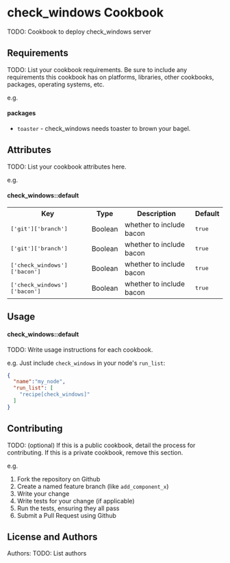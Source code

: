 check_windows Cookbook
============================
TODO: Cookbook to deploy check_windows server

Requirements
------------
TODO: List your cookbook requirements. Be sure to include any requirements this cookbook has on platforms, libraries, other cookbooks, packages, operating systems, etc.

e.g.
#### packages
- `toaster` - check_windows needs toaster to brown your bagel.

Attributes
----------
TODO: List your cookbook attributes here.

e.g.
#### check_windows::default
<table>
  <tr>
    <th>Key</th>
    <th>Type</th>
    <th>Description</th>
    <th>Default</th>
  </tr>
  <tr>
    <td><tt>['git']['branch']</tt></td>
    <td>Boolean</td>
    <td>whether to include bacon</td>
    <td><tt>true</tt></td>
  </tr>
  <tr>
    <td><tt>['git']['branch']</tt></td>
    <td>Boolean</td>
    <td>whether to include bacon</td>
    <td><tt>true</tt></td>
  </tr>
  <tr>
    <td><tt>['check_windows']['bacon']</tt></td>
    <td>Boolean</td>
    <td>whether to include bacon</td>
    <td><tt>true</tt></td>
  </tr>
  <tr>
    <td><tt>['check_windows']['bacon']</tt></td>
    <td>Boolean</td>
    <td>whether to include bacon</td>
    <td><tt>true</tt></td>
    </tr>
</table>

Usage
-----
#### check_windows::default
TODO: Write usage instructions for each cookbook.

e.g.
Just include `check_windows` in your node's `run_list`:

```json
{
  "name":"my_node",
  "run_list": [
    "recipe[check_windows]"
  ]
}
```

Contributing
------------
TODO: (optional) If this is a public cookbook, detail the process for contributing. If this is a private cookbook, remove this section.

e.g.
1. Fork the repository on Github
2. Create a named feature branch (like `add_component_x`)
3. Write your change
4. Write tests for your change (if applicable)
5. Run the tests, ensuring they all pass
6. Submit a Pull Request using Github

License and Authors
-------------------
Authors: TODO: List authors
